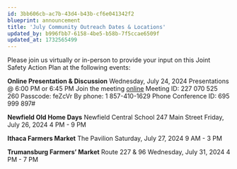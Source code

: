 ```yaml
---
id: 3bb606cb-ac7b-43d4-b43b-cf6e041342f2
blueprint: announcement
title: 'July Community Outreach Dates & Locations'
updated_by: b996fbb7-6158-4be5-b58b-7f5ccae6509f
updated_at: 1732565499
---
```

Please join us virtually or in-person to provide your input on this Joint Safety Action Plan at the following events: 
 
**Online Presentation & Discussion**
Wednesday, July 24, 2024 
Presentations @ 6:00 PM or 6:45 PM
Join the meeting [online](https://teams.microsoft.com/l/meetup-join/19%3ameeting_ZDI4NTY2ZWQtNTkzMy00Y2ExLTkwYzgtMGY0MzRhNTlhZTE5%40thread.v2/0?context=%7b%22Tid%22%3a%22f9ad9f2a-90a8-4f82-b740-5d36af760d1d%22%2c%22Oid%22%3a%2210ee2f2d-73fb-41d7-bceb-ae0bba7ffce4%22%7d)
Meeting ID: 227 070 525 260
Passcode: feZcVr
By phone: 1 857-410-1629
Phone Conference ID: 695 999 897#

**Newfield Old Home Days**
Newfield Central School 
247 Main Street
Friday, July 26, 2024
4 PM - 9 PM

**Ithaca Farmers Market**
The Pavilion
Saturday, July 27, 2024
9 AM - 3 PM

**Trumansburg Farmers’ Market**
Route 227 & 96
Wednesday, July 31, 2024
4 PM - 7 PM